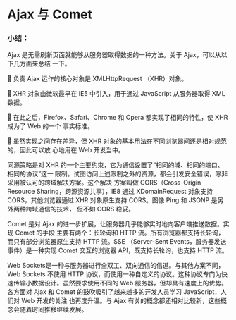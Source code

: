 # Ajax 与 Comet

### 小结：

Ajax 是无需刷新页面就能够从服务器取得数据的一种方法。关于 Ajax，可以从以下几方面来总结
一下。

  负责 Ajax 运作的核心对象是 XMLHttpRequest （XHR）对象。

  XHR 对象由微软最早在 IE5 中引入，用于通过 JavaScript 从服务器取得 XML 数据。

  在此之后，Firefox、Safari、Chrome 和 Opera 都实现了相同的特性，使 XHR 成为了 Web 的一个
事实标准。

  虽然实现之间存在差异，但 XHR 对象的基本用法在不同浏览器间还是相对规范的，因此可以放
心地用在 Web 开发当中。

同源策略是对 XHR 的一个主要约束，它为通信设置了“相同的域、相同的端口、相同的协议”这一
限制。试图访问上述限制之外的资源，都会引发安全错误，除非采用被认可的跨域解决方案。这个解决
方案叫做 CORS（Cross-Origin Resource Sharing，跨源资源共享），IE8 通过 XDomainRequest 对象支持
CORS，其他浏览器通过 XHR 对象原生支持 CORS。图像 Ping 和 JSONP 是另外两种跨域通信的技术，
但不如 CORS 稳妥。

Comet 是对 Ajax 的进一步扩展，让服务器几乎能够实时地向客户端推送数据。实现 Comet 的手段
主要有两个：长轮询和 HTTP 流。所有浏览器都支持长轮询，而只有部分浏览器原生支持 HTTP 流。SSE
（Server-Sent Events，服务器发送事件）是一种实现 Comet 交互的浏览器 API，既支持长轮询，也支持
HTTP 流。

Web Sockets是一种与服务器进行全双工、双向通信的信道。与其他方案不同，Web Sockets 不使用
HTTP 协议，而使用一种自定义的协议。这种协议专门为快速传输小数据设计。虽然要求使用不同的
Web 服务器，但却具有速度上的优势。
各方面对 Ajax 和 Comet 的鼓吹吸引了越来越多的开发人员学习 JavaScript，人们对 Web 开发的关注
也再度升温。与 Ajax 有关的概念都还相对比较新，这些概念会随着时间推移继续发展。
